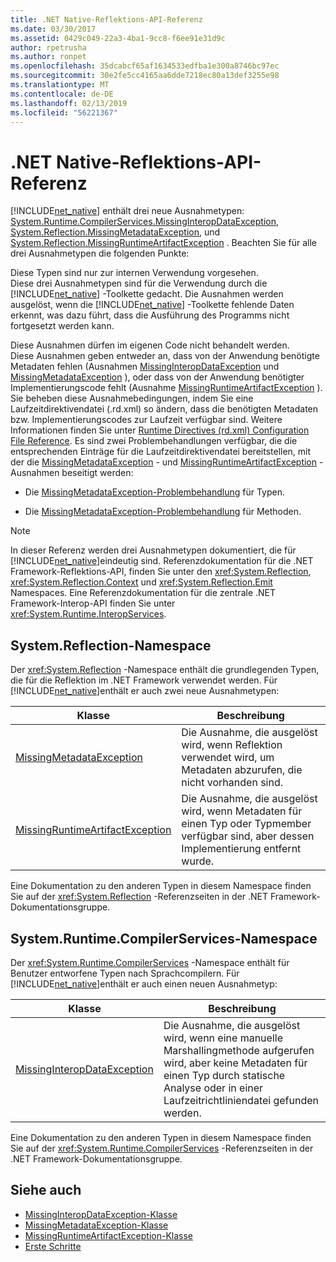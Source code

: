 ```yaml
---
title: .NET Native-Reflektions-API-Referenz
ms.date: 03/30/2017
ms.assetid: 0429c049-22a3-4ba1-9cc8-f6ee91e31d9c
author: rpetrusha
ms.author: ronpet
ms.openlocfilehash: 35dcabcf65af1634533edfba1e300a8746bc97ec
ms.sourcegitcommit: 30e2fe5cc4165aa6dde7218ec80a13def3255e98
ms.translationtype: MT
ms.contentlocale: de-DE
ms.lasthandoff: 02/13/2019
ms.locfileid: "56221367"
---
```

# <a name="net-native-reflection-api-reference"></a>.NET Native-Reflektions-API-Referenz
[!INCLUDE[net_native](../../../includes/net-native-md.md)] enthält drei neue Ausnahmetypen: [System.Runtime.CompilerServices.MissingInteropDataException](../../../docs/framework/net-native/missinginteropdataexception-class-net-native.md), [System.Reflection.MissingMetadataException](../../../docs/framework/net-native/missingmetadataexception-class-net-native.md), und [System.Reflection.MissingRuntimeArtifactException](../../../docs/framework/net-native/missingruntimeartifactexception-class-net-native.md) . Beachten Sie für alle drei Ausnahmetypen die folgenden Punkte:  
  
 Diese Typen sind nur zur internen Verwendung vorgesehen.  
 Diese drei Ausnahmetypen sind für die Verwendung durch die [!INCLUDE[net_native](../../../includes/net-native-md.md)] -Toolkette gedacht. Die Ausnahmen werden ausgelöst, wenn die [!INCLUDE[net_native](../../../includes/net-native-md.md)] -Toolkette fehlende Daten erkennt, was dazu führt, dass die Ausführung des Programms nicht fortgesetzt werden kann.  
  
 Diese Ausnahmen dürfen im eigenen Code nicht behandelt werden.  
 Diese Ausnahmen geben entweder an, dass von der Anwendung benötigte Metadaten fehlen (Ausnahmen [MissingInteropDataException](../../../docs/framework/net-native/missinginteropdataexception-class-net-native.md) und [MissingMetadataException](../../../docs/framework/net-native/missingmetadataexception-class-net-native.md) ), oder dass von der Anwendung benötigter Implementierungscode fehlt (Ausnahme [MissingRuntimeArtifactException](../../../docs/framework/net-native/missingruntimeartifactexception-class-net-native.md) ). Sie beheben diese Ausnahmebedingungen, indem Sie eine Laufzeitdirektivendatei (.rd.xml) so ändern, dass die benötigten Metadaten bzw. Implementierungscodes zur Laufzeit verfügbar sind. Weitere Informationen finden Sie unter [Runtime Directives (rd.xml) Configuration File Reference](../../../docs/framework/net-native/runtime-directives-rd-xml-configuration-file-reference.md). Es sind zwei Problembehandlungen verfügbar, die die entsprechenden Einträge für die Laufzeitdirektivendatei bereitstellen, mit der die [MissingMetadataException](../../../docs/framework/net-native/missingmetadataexception-class-net-native.md) - und [MissingRuntimeArtifactException](../../../docs/framework/net-native/missingruntimeartifactexception-class-net-native.md) -Ausnahmen beseitigt werden:  
  
-   Die [MissingMetadataException-Problembehandlung](https://dotnet.github.io/native/troubleshooter/type.html) für Typen.  
  
-   Die [MissingMetadataException-Problembehandlung](https://dotnet.github.io/native/troubleshooter/method.html) für Methoden.  
  
> [!NOTE]
>  In dieser Referenz werden drei Ausnahmetypen dokumentiert, die für [!INCLUDE[net_native](../../../includes/net-native-md.md)]eindeutig sind. Referenzdokumentation für die .NET Framework-Reflektions-API, finden Sie unter den <xref:System.Reflection>, <xref:System.Reflection.Context> und <xref:System.Reflection.Emit> Namespaces. Eine Referenzdokumentation für die zentrale .NET Framework-Interop-API finden Sie unter <xref:System.Runtime.InteropServices>.  
  
## <a name="systemreflection-namespace"></a>System.Reflection-Namespace  
 Der <xref:System.Reflection> -Namespace enthält die grundlegenden Typen, die für die Reflektion im .NET Framework verwendet werden. Für [!INCLUDE[net_native](../../../includes/net-native-md.md)]enthält er auch zwei neue Ausnahmetypen:  
  
|Klasse|Beschreibung|  
|-----------|-----------------|  
|[MissingMetadataException](../../../docs/framework/net-native/missingmetadataexception-class-net-native.md)|Die Ausnahme, die ausgelöst wird, wenn Reflektion verwendet wird, um Metadaten abzurufen, die nicht vorhanden sind.|  
|[MissingRuntimeArtifactException](../../../docs/framework/net-native/missingruntimeartifactexception-class-net-native.md)|Die Ausnahme, die ausgelöst wird, wenn Metadaten für einen Typ oder Typmember verfügbar sind, aber dessen Implementierung entfernt wurde.|  
  
 Eine Dokumentation zu den anderen Typen in diesem Namespace finden Sie auf der <xref:System.Reflection> -Referenzseiten in der .NET Framework-Dokumentationsgruppe.  
  
## <a name="systemruntimecompilerservices-namespace"></a>System.Runtime.CompilerServices-Namespace  
 Der <xref:System.Runtime.CompilerServices> -Namespace enthält für Benutzer entworfene Typen nach Sprachcompilern. Für [!INCLUDE[net_native](../../../includes/net-native-md.md)]enthält er auch einen neuen Ausnahmetyp:  
  
|Klasse|Beschreibung|  
|-----------|-----------------|  
|[MissingInteropDataException](../../../docs/framework/net-native/missinginteropdataexception-class-net-native.md)|Die Ausnahme, die ausgelöst wird, wenn eine manuelle Marshallingmethode aufgerufen wird, aber keine Metadaten für einen Typ durch statische Analyse oder in einer Laufzeitrichtliniendatei gefunden werden.|  
  
 Eine Dokumentation zu den anderen Typen in diesem Namespace finden Sie auf der <xref:System.Runtime.CompilerServices> -Referenzseiten in der .NET Framework-Dokumentationsgruppe.  
  
## <a name="see-also"></a>Siehe auch
- [MissingInteropDataException-Klasse](../../../docs/framework/net-native/missinginteropdataexception-class-net-native.md)
- [MissingMetadataException-Klasse](../../../docs/framework/net-native/missingmetadataexception-class-net-native.md)
- [MissingRuntimeArtifactException-Klasse](../../../docs/framework/net-native/missingruntimeartifactexception-class-net-native.md)
- [Erste Schritte](../../../docs/framework/net-native/getting-started-with-net-native.md)
